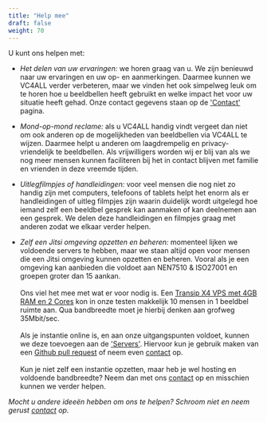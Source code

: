 ```yaml
---
title: "Help mee"
draft: false
weight: 70
---
```

U kunt ons helpen met:

- *Het delen van uw ervaringen:* we horen graag van u. We zijn benieuwd naar uw ervaringen en uw op- en aanmerkingen. Daarmee kunnen we VC4ALL verder verbeteren, maar we vinden het ook simpelweg leuk om te horen hoe u beeldbellen heeft gebruikt en welke impact het voor uw situatie heeft gehad. Onze contact gegevens staan op de ['Contact'](/contact) pagina. 

- *Mond-op-mond reclame:* als u VC4ALL handig vindt vergeet dan niet om ook anderen op de mogelijkheden van beeldbellen via VC4ALL te wijzen. Daarmee helpt u anderen om laagdrempelig en privacy-vriendelijk te beeldbellen. Als vrijwilligers worden wij er blij van als we nog meer mensen kunnen faciliteren bij het in contact blijven met familie en vrienden in deze vreemde tijden.  

- *Uitlegfilmpjes of handleidingen:* voor veel mensen die nog niet zo handig zijn met computers, telefoons of tablets helpt het enorm als er handleidingen of uitleg filmpjes zijn waarin duidelijk wordt uitgelegd hoe iemand zelf een beeldbel gesprek kan aanmaken of kan deelnemen aan een gesprek. We delen deze handleidingen en filmpjes graag met anderen zodat we elkaar verder helpen.

- *Zelf een Jitsi omgeving opzetten en beheren:* momenteel lijken we voldoende servers te hebben, maar we staan altijd open voor mensen die een Jitsi omgeving kunnen opzetten en beheren. Vooral als je een omgeving kan aanbieden die voldoet aan NEN7510 & ISO27001 en groepen groter dan 15 aankan. 
<br><br>Ons viel het mee met wat er voor nodig is. Een [Transip X4 VPS met 4GB RAM en 2 Cores](https://www.transip.nl/vps/) kon in onze testen makkelijk 10 mensen in 1 beeldbel ruimte aan. Qua bandbreedte moet je hierbij denken aan grofweg 35Mbit/sec. <br><br>Als je instantie online is, en aan onze uitgangspunten voldoet, kunnen we deze toevoegen aan de ['Servers'](/servers). Hiervoor kun je gebruik maken van een [Github pull request](https://github.com/vc4all/site) of neem even [contact](/contact) op.<br><br>Kun je niet zelf een instantie opzetten, maar heb je wel hosting en voldoende bandbreedte? Neem dan met ons [contact](/contact) op en misschien kunnen we verder helpen.

*Mocht u andere ideeën hebben om ons te helpen? Schroom niet en neem gerust [contact](/contact) op.*
